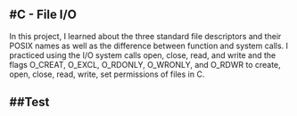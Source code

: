 \#C - File I/O
---
In this project, I learned about the three standard file descriptors
and their POSIX names as well as the difference between function and system calls.
I practiced using the I/O system calls open, close, read, and write
and the flags O_CREAT, O_EXCL, O_RDONLY, O_WRONLY, and O_RDWR
to create, open, close, read, write, set permissions of files in C.

##Test
---
